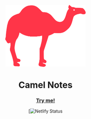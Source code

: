 <div align="center">
  <img src="./src/assets/camelnotes.svg" height="200px">
  <h1>Camel Notes</h1>
  
  <h3></h3>

  <a href=""><h3>Try me!</h3></a>

  [![Netlify Status]()

</div>